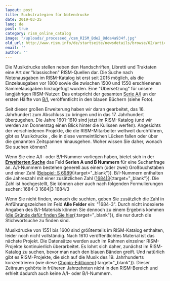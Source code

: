 ```yaml
---
layout: post
title: Suchstrategien für Notendrucke
date: 2019-03-25
lang: de
post: true
category: rism_online_catalog
image: "/uploads/_processed_/csm_RISM_Bde2_8dda4a934f.jpg"
old_url: http://www.rism.info/de/startseite/newsdetails/browse/62/article/64/search-strategies-for-printed-music.html
email: ''
author: ''
---
```



Die Musikdrucke stellen neben den Handschriften, Libretti und Traktaten eine Art der "klassischen" RISM-Quellen dar. Die Suche nach Notenausgaben im RISM-Katalog ist erst seit 2015 möglich, als die Einzelausgaben vor 1800 sowie die zwischen 1500 und 1550 erschienenen Sammelausgaben hinzugefügt wurden. Eine "Übersetzung" für unsere langjährigen RISM-Nutzer: Das entspricht der gesamten [Serie A/I](/de/publikationen.html#c36) un der ersten Hälfte von [B/I](/de/publikationen.html#c2619), veröffentlicht in den blauen Büchern (siehe Foto).

Seit dieser großen Erweiterung haben wir daran gearbeitet, das 16. Jahrhundert zum Abschluss zu bringen und in das 17. Jahrhundert überzugehen. Die Jahre 1601-1610 sind jetzt im RISM-Katalog (und wir werden am Donnerstag einen Blick hinter die Kulissen werfen). Angesichts der verschiedenen Projekte, die die RISM-Mitarbeiter weltweit durchführen, gibt es Musikdrucke , die in diese vermeintlichen Lücken fallen oder über die genannten Zeitspannen hinausgehen. Woher wissen Sie daher, wonach Sie suchen können?

Wenn Sie eine A/I- oder B/I-Nummer vorliegen haben, bietet sich in der [**Erweiterten Suche**](https://opac.rism.info/index.php?id=3&L=0) das Feld **Serien A und B Nummern** für eine Suchanfrage an. A/I-Nummern bestehen generell aus einem (oder zwei) Großbuchstaben und einer Zahl ([Beispiel: S 6989](https://opac.rism.info/search?id=00000990063266&View=rism){:target="_blank"}). B/I-Nummern enthalten die Jahreszahl mit einer zusätzlichen Zahl ([1684|3](https://opac.rism.info/search?id=993122019&View=rism){:target="_blank"}). Die Zahl ist hochgestellt, Sie können aber auch nach folgenden Formulierungen suchen:
1684-3
1684|3
1684/3

Wenn Sie nicht finden, wonach die suchten, geben Sie zusätzlich die Zahl in Anführungszeichen im Feld **Alle Felder** ein: "1684-3". Durch nicht indexierte Angaben des B/I-Materials können Sie dennoch zu einem Ergebnis kommen ([die Gründe dafür finden Sie hier](/self_representation/2017/11/27/rism-bi-recueils-imprimés-xvie-siècles-version-20-.html){:target="_blank"}), die nur durch die Stichwortsuche zu finden sind.

Musikdrucke von 1551 bis 1600 sind größtenteils im RISM-Katalog enthalten, leider noch nicht vollständig. Nach 1610 veröffentlichtes Material ist das nächste Projekt. Die Datensätze werden auch im Rahmen einzelner RISM-Projekte kontinuierlich überarbeitet. Es lohnt sich daher, zunächst im RISM-Katalog zu suchen, bevor man nach den blauen Bänden greift. Und natürlich gibt es RISM-Projekte, die sich auf die Musik des 19. Jahrhunderts konzentrieren (wie diese [Chopin-Editionen](https://opac.rism.info/metaopac/perma.do;jsessionid=634CDC3D78CC8963DC79AC6B958A979F.touch02?v=rism&q=-1%3d%22ks30080660%22){:target="_blank"}). Dieser Zeitraum gehörte in früheren Jahrzehnten nicht in den RISM-Bereich und erhielt dadurch auch keine A/I- oder B/I-Nummern.

<script type="text/javascript">var switchTo5x=true;</script><script type="text/javascript" src="http://w.sharethis.com/button/buttons.js"></script><script type="text/javascript">stLight.options({publisher: "9b601438-1ce1-49d8-bfd7-9cff5df54c17", doNotHash: false, doNotCopy: false, hashAddressBar: false});</script>